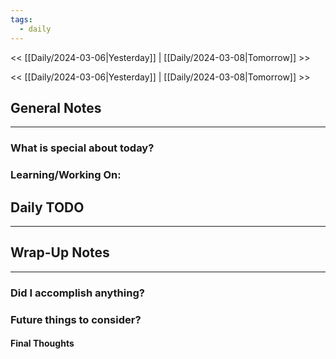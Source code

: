 ```yaml
---
tags:
  - daily
---
```

<< [[Daily/2024-03-06|Yesterday]] |  [[Daily/2024-03-08|Tomorrow]] >>


<< [[Daily/2024-03-06|Yesterday]] | [[Daily/2024-03-08|Tomorrow]] >>



## General Notes
---
### What is special about today?

### Learning/Working On:



## Daily TODO
---




## Wrap-Up Notes
---
### Did I accomplish anything?
### Future things to consider?
#### Final Thoughts

